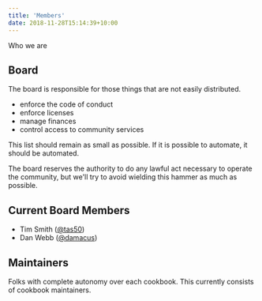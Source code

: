 ```yaml
---
title: 'Members'
date: 2018-11-28T15:14:39+10:00
---
```

Who we are

## Board

The board is responsible for those things that are not easily distributed.

- enforce the code of conduct
- enforce licenses
- manage finances
- control access to community services

This list should remain as small as possible. If it is possible to automate, it should be automated.

The board reserves the authority to do any lawful act necessary to operate the community, but we'll try to avoid wielding this hammer as much as possible.

## Current Board Members

- Tim Smith ([@tas50](https://github.com/tas50/))
- Dan Webb ([@damacus](https://github.com/damacus/))

## Maintainers

Folks with complete autonomy over each cookbook. This currently consists of cookbook maintainers.
